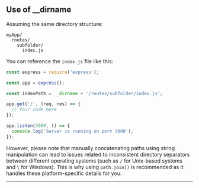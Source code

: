 
## Use of __dirname

Assuming the same directory structure:

```
myApp/
  routes/
    subfolder/
      index.js
```

You can reference the `index.js` file like this:

```javascript
const express = require('express');

const app = express();

const indexPath = __dirname + '/routes/subfolder/index.js';

app.get('/', (req, res) => {
  // Your code here
});

app.listen(3000, () => {
  console.log('Server is running on port 3000');
});
```

However, please note that manually concatenating paths using string manipulation can lead to issues related to inconsistent directory separators between different operating systems (such as `/` for Unix-based systems and `\` for Windows). This is why using `path.join()` is recommended as it handles these platform-specific details for you.

---
